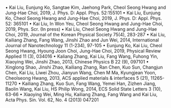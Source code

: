 •	Kai Liu, Eunjung Ko, Sangtae Kim, Jaehong Park, Cheol Seong Hwang and Jung-Hae Choi, 2019, J. Phys. D: Appl. Phys. 52:155101
•	Kai Liu, Eunjung Ko, Cheol Seong Hwang and Jung-Hae Choi, 2019, J. Phys. D: Appl. Phys. 52: 365101
•	Kai Liu, In Won Yeu, Cheol Seong Hwang and Jung-Hae Choi, 2019, Phys. Scr. (In press)
•	Kai Liu, Cheol Seong Hwang and Jung-Hae Choi, 2019, Journal of the Korean Physical Society 75(4), 283-287 
•	Kai Liu, Kailiang Zhang, Fang Wang, Jinshi Zhao and Jun Wei, 2014, International Journal of Nanotechnology 11 (1-234), 97-105
•	Eunjung Ko, Kai Liu, Cheol Seong Hwang, Hyoung Joon Choi, Jung-Hae Choi, 2019, Physical Review Applied 11 (3), 034016 
•	Kaliang Zhang, Kai Liu, Fang Wang, Fuhong Yin, Xiaoying Wei, Jinshi Zhao, 2013, Chinese Physics B 22 (9), 097101 
•	Xinglong Shao, Jinshi Zhao, Kailiang Zhang, Ran Chen, Kuo Sun, Changjun Chen, Kai Liu, Liwei Zhou, Jianyun Wang, Chen M Ma, Kyungjean Yoon, Cheolseong Hwang, 2013, ACS applied materials & interfaces 5 (21), 11265-11270 
•	Kailiang Zhang, Kuo Sun, Fang Wang, Yemei Han, Zizhen Jiang, Baolin Wang, Kai Liu, HS Philip Wong, 2014, ECS Solid State Letters 3 (10), 63-66 
•	Xiaoying Wei, Ming Hu, Kailiang Zhang, Fang Wang and Kai Liu, Acta Phys. Sin. Vol. 62, No. 4 (2013) 047201 
